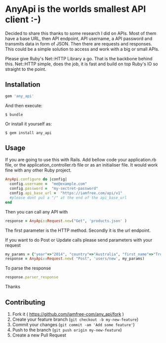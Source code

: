 # AnyApi is  the worlds smallest API client :-)

Decided to share this thanks to some research I did on APIs. Most of them have a base URL, then API endpoint, API username, a API password and transmits data in form of JSON. Then there are requests and responses. This could be a simple solution to access and work with a big or small APIs.

Please give Ruby's Net::HTTP Library a go. That is the backbone behind this.  Net::HTTP simple, does the job, it is fast and build on top Ruby's IO so straight to the point.

## Installation


```ruby
gem 'any_api'
```

And then execute:

    $ bundle

Or install it yourself as:

    $ gem install any_api

## Usage


If you are going to use this with Rails. Add bellow code your application.rb file, or the application_controller.rb file or as an initialiser file. It would work fine with any other Ruby project.

```ruby
AnyApi.configure do |config|
  config.username =  "me@example.com"
  config.password =  "my-sectret-password"
  config.api_base_url =  "https://iamfree.com/api/v1"
  #please dont put a "/" at the end of the api_base_url
end
```

Then you can call any API with  

```ruby
response = AnyApi::Request.new("Get", 'products.json' )
```

The first parameter is the HTTP method. Secondly it is the url endpoint.

If you want to do Post or Update calls please send parameters with your request


```ruby
my_params = {"year"=>"2014", "country"=>"Australia", "first_name"=>"True", "last_name"=>"Colours"}
response = AnyApi::Request.new( "Post", 'users/new', my_params)
```

To parse the response

```ruby
response.parser_response
```

Thanks


## Contributing

1. Fork it ( https://github.com/iamfree-com/any_api/fork )
2. Create your feature branch (`git checkout -b my-new-feature`)
3. Commit your changes (`git commit -am 'Add some feature'`)
4. Push to the branch (`git push origin my-new-feature`)
5. Create a new Pull Request
